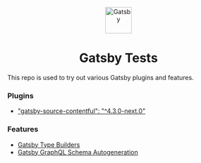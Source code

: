<p align="center">
  <a href="https://www.gatsbyjs.com">
    <img alt="Gatsby" src="https://www.gatsbyjs.com/Gatsby-Monogram.svg" width="60" />
  </a>
</p>
<h1 align="center">
  Gatsby Tests
</h1>

This repo is used to try out various Gatsby plugins and features.

### Plugins
- ["gatsby-source-contentful": "^4.3.0-next.0"](https://github.com/gatsbyjs/gatsby/pull/25249)

### Features
- [Gatsby Type Builders](https://www.gatsbyjs.com/docs/schema-customization/#gatsby-type-builders)
- [Gatsby GraphQL Schema Autogeneration](https://www.gatsbyjs.com/docs/actions/#printTypeDefinitions)
